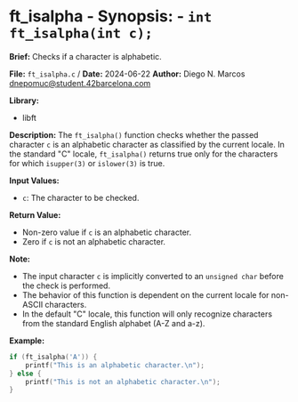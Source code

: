 # ft_isalpha - **Synopsis:** - `int ft_isalpha(int c);`

**Brief:**
Checks if a character is alphabetic.

**File:** `ft_isalpha.c` / **Date:** 2024-06-22
**Author:** Diego N. Marcos <dnepomuc@student.42barcelona.com>

**Library:**
* libft

**Description:**
The `ft_isalpha()` function checks whether the passed character `c` is an alphabetic character as classified by the current locale. In the standard "C" locale, `ft_isalpha()` returns true only for the characters for which `isupper(3)` or `islower(3)` is true.  

**Input Values:**
* `c`: The character to be checked.

**Return Value:**
* Non-zero value if `c` is an alphabetic character.
* Zero if `c` is not an alphabetic character.

**Note:**
- The input character `c` is implicitly converted to an `unsigned char` before the check is performed.
- The behavior of this function is dependent on the current locale for non-ASCII characters.
- In the default "C" locale, this function will only recognize characters from the standard English alphabet (A-Z and a-z).

**Example:**
```c
if (ft_isalpha('A')) {
    printf("This is an alphabetic character.\n");
} else {
    printf("This is not an alphabetic character.\n");
}
```

